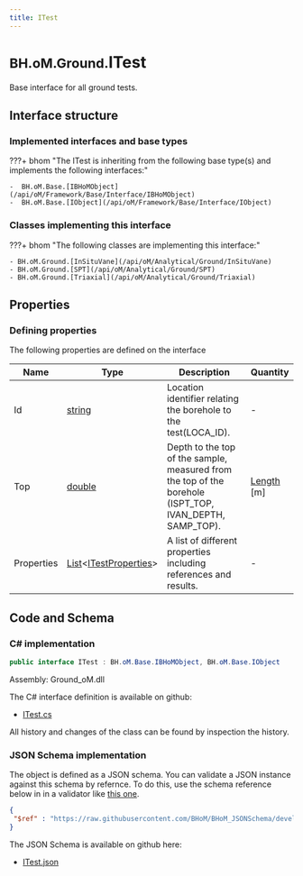 ```yaml
---
title: ITest
---
```


# <small>BH.oM.Ground.</small>**ITest**

Base interface for all ground tests.

## Interface structure

### Implemented interfaces and base types

???+ bhom "The ITest is inheriting from the following base type(s) and implements the following interfaces:"

    -  BH.oM.Base.[IBHoMObject](/api/oM/Framework/Base/Interface/IBHoMObject)
    -  BH.oM.Base.[IObject](/api/oM/Framework/Base/Interface/IObject)


### Classes implementing this interface

???+ bhom "The following classes are implementing this interface:"

    - BH.oM.Ground.[InSituVane](/api/oM/Analytical/Ground/InSituVane)
    - BH.oM.Ground.[SPT](/api/oM/Analytical/Ground/SPT)
    - BH.oM.Ground.[Triaxial](/api/oM/Analytical/Ground/Triaxial)


## Properties



### Defining properties

The following properties are defined on the interface

| Name             | Type             | Description      | Quantity         |
|------------------|------------------|------------------|------------------|
| Id | [string](https://learn.microsoft.com/en-us/dotnet/api/System.String?view=netstandard-2.0) | Location identifier relating the borehole to the test(LOCA_ID). | - |
| Top | [double](https://learn.microsoft.com/en-us/dotnet/api/System.Double?view=netstandard-2.0) | Depth to the top of the sample, measured from the top of the borehole (ISPT_TOP, IVAN_DEPTH, SAMP_TOP). | [Length](/api/oM/Dimensional/Quantities/Attributes/Length) [m] |
| Properties | [List](https://learn.microsoft.com/en-us/dotnet/api/System.Collections.Generic.List-1?view=netstandard-2.0)&lt;[ITestProperties](/api/oM/Analytical/Ground/ITestProperties/ITestProperties)&gt; | A list of different properties including references and results. | - |


## Code and Schema

### C# implementation

``` C# title="C#"
public interface ITest : BH.oM.Base.IBHoMObject, BH.oM.Base.IObject
```

Assembly: Ground_oM.dll

The C# interface definition is available on github:

- [ITest.cs](https://github.com/BHoM/BHoM/blob/develop/Ground_oM/ITest.cs)

All history and changes of the class can be found by inspection the history.
### JSON Schema implementation

The object is defined as a JSON schema. You can validate a JSON instance against this schema by refernce. To do this, use the schema reference below in in a validator like [this one](https://www.jsonschemavalidator.net/).

``` json title="JSON Schema"
{
 "$ref" : "https://raw.githubusercontent.com/BHoM/BHoM_JSONSchema/develop/Ground_oM/ITest.json"
}
```

The JSON Schema is available on github here:

- [ITest.json](https://github.com/BHoM/BHoM_JSONSchema/blob/develop/Ground_oM/ITest.json)
